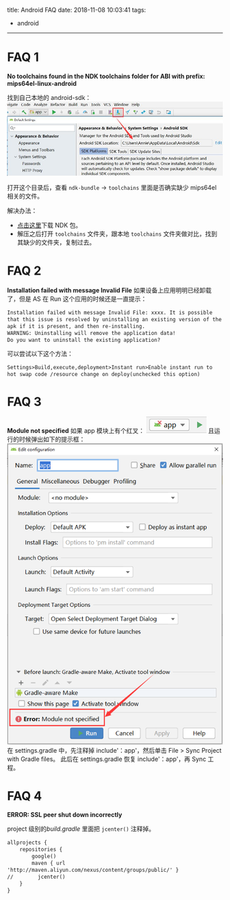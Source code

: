 title: Android FAQ
date: 2018-11-08 10:03:41
tags:
- android

---

# FAQ 1

**No toolchains found in the NDK toolchains folder for ABI with prefix: mips64el-linux-android**

找到自己本地的 android-sdk：
![as-sdk](/img/2018-11-08-android-faq/as-sdk.jpg)

打开这个目录后，查看 `ndk-bundle` -> `toolchains` 里面是否确实缺少 mips64el 相关的文件。

解决办法：
- [点击这里](https://developer.android.com/ndk/downloads/?hl=zh-cn)下载 NDK 包。
- 解压之后打开 `toolchains` 文件夹，跟本地 `toolchains` 文件夹做对比，找到其缺少的文件夹，复制过去。

# FAQ 2
**Installation failed with message Invalid File**
如果设备上应用明明已经卸载了，但是 AS 在 Run 这个应用的时候还是一直提示：
```
Installation failed with message Invalid File: xxxx. It is possible that this issue is resolved by uninstalling an existing version of the apk if it is present, and then re-installing.
WARNING: Uninstalling will remove the application data!
Do you want to uninstall the existing application?
```
可以尝试以下这个方法：
```
Settings>Build,execute,deployment>Instant run>Enable instant run to hot swap code /resource change on deploy(unchecked this option)
```

# FAQ 3
**Module not specified**
如果 app 模块上有个红叉：
![module-not-specified-1](/img/2018-11-08-android-faq/module-not-specified-1.png)
且运行的时候弹出如下的提示框：
![module-not-specified-2](/img/2018-11-08-android-faq/module-not-specified-2.png)
在 settings.gradle 中，先注释掉 include'：app'，然后单击 File > Sync Project with Gradle files。
此后在 settings.gradle 恢复 include'：app'，再 Sync 工程。

# FAQ 4

**ERROR: SSL peer shut down incorrectly**

project 级别的*build.gradle* 里面把 `jcenter()` 注释掉。

```
allprojects {
    repositories {
        google()
        maven { url 'http://maven.aliyun.com/nexus/content/groups/public/' }
//        jcenter()
    }
}
```

